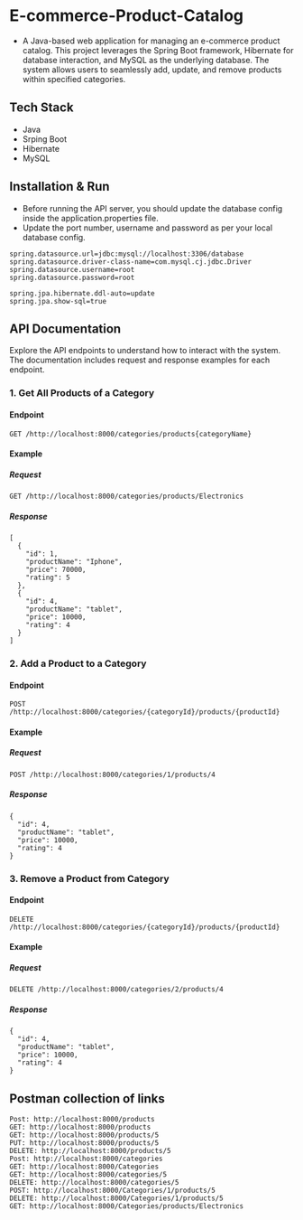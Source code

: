 # E-commerce-Product-Catalog
* A Java-based web application for managing an e-commerce product catalog. This project leverages the Spring Boot framework, Hibernate for database interaction, and MySQL as the underlying database. The system allows users to seamlessly add, update, and remove products within specified categories.

## Tech Stack
* Java
* Srping Boot
* Hibernate
* MySQL

## Installation & Run 
* Before running the API server, you should update the database config inside the application.properties file.
* Update the port number, username and password as per your local database config.

```
spring.datasource.url=jdbc:mysql://localhost:3306/database
spring.datasource.driver-class-name=com.mysql.cj.jdbc.Driver
spring.datasource.username=root
spring.datasource.password=root

spring.jpa.hibernate.ddl-auto=update
spring.jpa.show-sql=true
```
## API Documentation

Explore the API endpoints to understand how to interact with the system. The documentation includes request and response examples for each endpoint.

### 1. Get All Products of a Category

#### Endpoint

```http
GET /http://localhost:8000/categories/products{categoryName}
```

#### Example
##### Request
```
GET /http://localhost:8000/categories/products/Electronics
```
##### Response
```
[
  {
    "id": 1,
    "productName": "Iphone",
    "price": 70000,
    "rating": 5
  },
  {
    "id": 4,
    "productName": "tablet",
    "price": 10000,
    "rating": 4
  }
]
```
### 2. Add a Product to a Category

#### Endpoint

```http
POST /http://localhost:8000/categories/{categoryId}/products/{productId}
```

#### Example
##### Request
```
POST /http://localhost:8000/categories/1/products/4
```
##### Response
```
{
  "id": 4,
  "productName": "tablet",
  "price": 10000,
  "rating": 4
}
```
### 3. Remove a Product from Category

#### Endpoint

```http
DELETE /http://localhost:8000/categories/{categoryId}/products/{productId}
```

#### Example
##### Request
```
DELETE /http://localhost:8000/categories/2/products/4
```
##### Response
```
{
  "id": 4,
  "productName": "tablet",
  "price": 10000,
  "rating": 4
}
```
## Postman collection of links
```
Post: http://localhost:8000/products
GET: http://localhost:8000/products
GET: http://localhost:8000/products/5
PUT: http://localhost:8000/products/5
DELETE: http://localhost:8000/products/5
Post: http://localhost:8000/categories
GET: http://localhost:8000/Categories
GET: http://localhost:8000/categories/5
DELETE: http://localhost:8000/categories/5
POST: http://localhost:8000/Categories/1/products/5
DELETE: http://localhost:8000/Categories/1/products/5
GET: http://localhost:8000/Categories/products/Electronics
```

